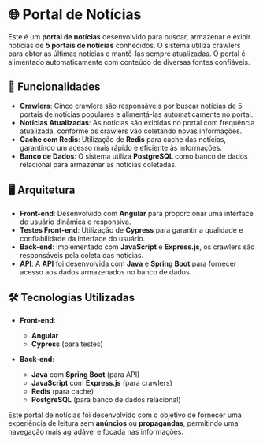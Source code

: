 # 🌐 Portal de Notícias

Este é um **portal de notícias** desenvolvido para buscar, armazenar e exibir notícias de **5 portais de notícias** conhecidos. O sistema utiliza crawlers para obter as últimas notícias e mantê-las sempre atualizadas. O portal é alimentado automaticamente com conteúdo de diversas fontes confiáveis.

## 📰 Funcionalidades

- **Crawlers**: Cinco crawlers são responsáveis por buscar notícias de 5 portais de notícias populares e alimentá-las automaticamente no portal.  
- **Notícias Atualizadas**: As notícias são exibidas no portal com frequência atualizada, conforme os crawlers vão coletando novas informações.  
- **Cache com Redis**: Utilização de **Redis** para cache das notícias, garantindo um acesso mais rápido e eficiente às informações.  
- **Banco de Dados**: O sistema utiliza **PostgreSQL** como banco de dados relacional para armazenar as notícias coletadas.

## 🖥️ Arquitetura

- **Front-end**: Desenvolvido com **Angular** para proporcionar uma interface de usuário dinâmica e responsiva.
- **Testes Front-end**: Utilização de **Cypress** para garantir a qualidade e confiabilidade da interface do usuário.
- **Back-end**: Implementado com **JavaScript** e **Express.js**, os crawlers são responsáveis pela coleta das notícias.
- **API**: A **API** foi desenvolvida com **Java** e **Spring Boot** para fornecer acesso aos dados armazenados no banco de dados.

## 🛠️ Tecnologias Utilizadas

- **Front-end**:  
  - **Angular**  
  - **Cypress** (para testes)

- **Back-end**:  
  - **Java** com **Spring Boot** (para API)  
  - **JavaScript** com **Express.js** (para crawlers)  
  - **Redis** (para cache)  
  - **PostgreSQL** (para banco de dados relacional)


Este portal de notícias foi desenvolvido com o objetivo de fornecer uma experiência de leitura sem **anúncios** ou **propagandas**, permitindo uma navegação mais agradável e focada nas informações.
